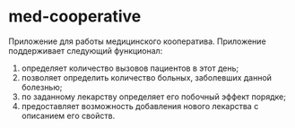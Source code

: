 # med-cooperative
Приложение для работы медицинского кооператива.
Приложение поддерживает следующий функционал:
1) определяет количество вызовов пациентов в этот день;
2) позволяет определить количество больных, заболевших данной
болезнью;
3) по заданному лекарству определяет его побочный эффект порядке;
4) предоставляет возможность добавления нового лекарства с
описанием его свойств.
